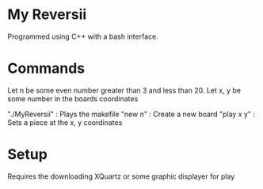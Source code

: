 # My Reversii 
Programmed using C++ with a bash interface. 

# Commands
Let n be some even number greater than 3 and less than 20.
Let x, y be some number in the boards coordinates

"./MyReversii" : Plays the makefile 
"new n" : Create a new board
"play x y" : Sets a piece at the x, y coordinates

# Setup
Requires the downloading XQuartz or some graphic displayer for play
